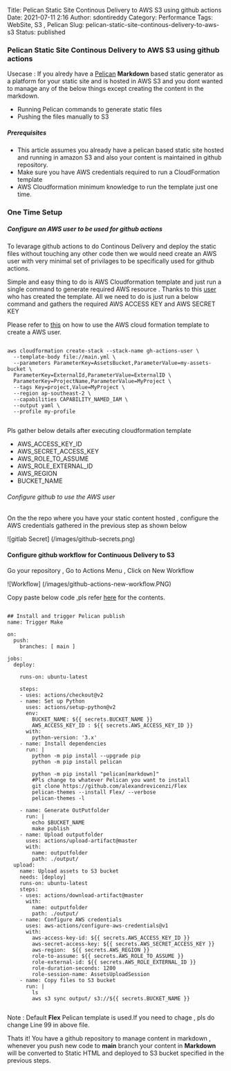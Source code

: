 Title: Pelican Static Site Continous Delivery to AWS S3 using github actions
Date: 2021-07-11 2:16
Author: sdontireddy
Category: Performance
Tags: WebSite, S3 , Pelican
Slug: pelican-static-site-continous-delivery-to-aws-s3
Status: published

### Pelican Static Site Continous Delivery to AWS S3 using github actions

Usecase : If you alredy have a [Pelican](https://getpelican.com/) **Markdown** based static generator as a platform for your static site and is hosted in AWS S3 and you dont wanted to manage any of the below things except creating the content in the markdown.

- Running Pelican commands to generate static files
- Pushing the files manually to S3


##### Prerequisites
- This article assumes you already have a pelican based static site hosted and running in amazon S3 and also your content is maintained in github repository.
- Make sure you have AWS credentials required to run a CloudFormation template
- AWS Cloudformation minimum knowledge to run the template just one time.

### One Time Setup

##### Configure an AWS user to be used for github actions

To levarage github actions to do Continous Delivery and deploy the static files without touching any other code then we would need create an AWS user with very minimal set of privilages to be specifically used for github actions.

Simple and easy thing to do is AWS Cloudformation template and just run a single command to generate required AWS resource . Thanks to this [user](https://github.com/antklim) who has created the template. All we need to do is just run a below command and gathers the required AWS ACCESS KEY and AWS SECRET KEY

Please refer to [this](https://github.com/antklim/gh-actions-user) on how to use the AWS cloud formation template to create a AWS user.
```

aws cloudformation create-stack --stack-name gh-actions-user \
  --template-body file://main.yml \
  --parameters ParameterKey=AssetsBucket,ParameterValue=my-assets-bucket \
  ParameterKey=ExternalId,ParameterValue=ExternalID \
  ParameterKey=ProjectName,ParameterValue=MyProject \
  --tags Key=project,Value=MyProject \
  --region ap-southeast-2 \
  --capabilities CAPABILITY_NAMED_IAM \
  --output yaml \
  --profile my-profile
  
```

Pls gather below details after executing cloudformation template

- AWS_ACCESS_KEY_ID
- AWS_SECRET_ACCESS_KEY
- AWS_ROLE_TO_ASSUME
- AWS_ROLE_EXTERNAL_ID
- AWS_REGION
- BUCKET_NAME

###### Configure github to use the AWS user

On the the repo where you have your static content hosted , configure the AWS credentials gathered in the previous step as shown below

![gitlab Secret] (/images/github-secrets.png)

#### Configure github workflow for Continuous Delivery to S3

Go your repository , Go to Actions Menu , Click on New Workflow

![Workflow] (/images/github-actions-new-workflow.PNG)




Copy paste below code ,pls refer [here](https://raw.githubusercontent.com/sdontireddy/pelican-static-site-continuous-delivery-to-aws-s3/main/.github/workflows/publish-pelican-site-to-aws-s3.yml) for the contents.

```

## Install and trigger Pelican publish
name: Trigger Make

on:
  push:
    branches: [ main ]

jobs:
  deploy:

    runs-on: ubuntu-latest

    steps:
    - uses: actions/checkout@v2
    - name: Set up Python
      uses: actions/setup-python@v2
      env:
        BUCKET_NAME: ${{ secrets.BUCKET_NAME }}
        AWS_ACCESS_KEY_ID : ${{ secrets.AWS_ACCESS_KEY_ID }}
      with:
        python-version: '3.x'
    - name: Install dependencies
      run: |
        python -m pip install --upgrade pip
        python -m pip install pelican
        
        python -m pip install "pelican[markdown]"
        #Pls change to whatever Pelican you want to install
        git clone https://github.com/alexandrevicenzi/Flex
        pelican-themes --install Flex/ --verbose
        pelican-themes -l
                
    - name: Generate OutPutfolder
      run: |
        echo $BUCKET_NAME
        make publish
    - name: Upload outputfolder 
      uses: actions/upload-artifact@master
      with:
        name: outputfolder
        path: ./output/
  upload:
    name: Upload assets to S3 bucket
    needs: [deploy]
    runs-on: ubuntu-latest
    steps:
    - uses: actions/download-artifact@master
      with:
        name: outputfolder
        path: ./output/
    - name: Configure AWS credentials
      uses: aws-actions/configure-aws-credentials@v1
      with:
        aws-access-key-id: ${{ secrets.AWS_ACCESS_KEY_ID }}
        aws-secret-access-key: ${{ secrets.AWS_SECRET_ACCESS_KEY }}
        aws-region:  ${{ secrets.AWS_REGION }}
        role-to-assume: ${{ secrets.AWS_ROLE_TO_ASSUME }}
        role-external-id: ${{ secrets.AWS_ROLE_EXTERNAL_ID }}
        role-duration-seconds: 1200
        role-session-name: AssetsUploadSession
    - name: Copy files to S3 bucket
      run: |
        ls
        aws s3 sync output/ s3://${{ secrets.BUCKET_NAME }}


```



Note : Default **Flex** Pelican template is used.If you need to chage , pls do change Line 99 in above file.

Thats it! You have a github repository to manage content in markdown , whenever you push new code to **main** branch your content in **Markdown** will be converted to Static HTML and deployed to S3 bucket specified in the previous steps.
